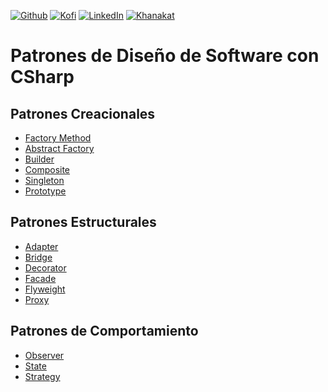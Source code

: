 [![Github][github-shield]][github-url]
[![Kofi][kofi-shield]][kofi-url]
[![LinkedIn][linkedin-shield]][linkedin-url]
[![Khanakat][khanakat-shield]][khanakat-url]

# Patrones de Diseño de Software con CSharp

## Patrones Creacionales

- [Factory Method](./factory_method)
- [Abstract Factory](./abstract_factory)
- [Builder](./builder)
- [Composite](./composite)
- [Singleton](./singleton)
- [Prototype](./prototype)

## Patrones Estructurales

- [Adapter](./adapter)
- [Bridge](./bridge)
- [Decorator](./decorator)
- [Facade](./facade)
- [Flyweight](./flyweight)
- [Proxy](./proxy)

## Patrones de Comportamiento

- [Observer](./observer)
- [State](./state)
- [Strategy](./strategy)

<!--- reference style links --->
[github-shield]: https://img.shields.io/badge/-@fernandocalmet-%23181717?style=flat-square&logo=github
[github-url]: https://github.com/fernandocalmet
[kofi-shield]: https://img.shields.io/badge/-@fernandocalmet-%231DA1F2?style=flat-square&logo=kofi&logoColor=ff5f5f
[kofi-url]: https://ko-fi.com/fernandocalmet
[linkedin-shield]: https://img.shields.io/badge/-fernandocalmet-blue?style=flat-square&logo=Linkedin&logoColor=white&link=https://www.linkedin.com/in/fernandocalmet
[linkedin-url]: https://www.linkedin.com/in/fernandocalmet
[khanakat-shield]: https://img.shields.io/badge/khanakat.com-brightgreen?style=flat-square
[khanakat-url]: https://khanakat.com